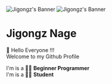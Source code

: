 ![Jigongz's Banner](https://media.giphy.com/media/h9XKZ1zeN1Vl7xFWSe/giphy.gif#gh-dark-mode-only)
![Jigongz's Banner](https://media.giphy.com/media/dgaRuCEgACdIRVKsFi/giphy.gif#gh-light-mode-only)

#  Jigongz Nage

👋 Hello Everyone !!!<br>
Welcome to my Github Profile

I'm is a 👨‍💻 __Beginner Programmer__<br>
I'm is a 👨‍🏫 __Student__
